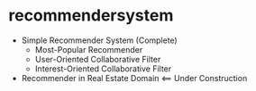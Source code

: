 # recommendersystem

* Simple Recommender System (Complete)
  * Most-Popular Recommender
  * User-Oriented Collaborative Filter
  * Interest-Oriented Collaborative Filter
* Recommender in Real Estate Domain <== Under Construction
